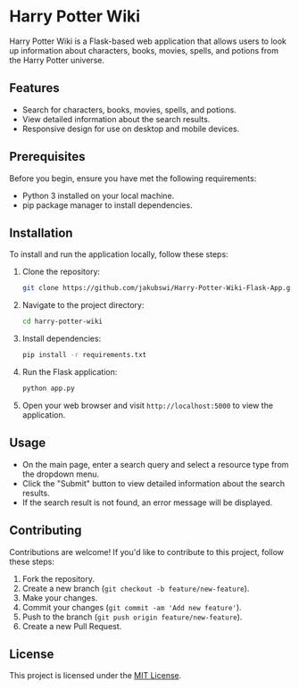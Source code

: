 # Harry Potter Wiki

Harry Potter Wiki is a Flask-based web application that allows users to look up information about characters, books, movies, spells, and potions from the Harry Potter universe.

## Features

- Search for characters, books, movies, spells, and potions.
- View detailed information about the search results.
- Responsive design for use on desktop and mobile devices.

## Prerequisites

Before you begin, ensure you have met the following requirements:

- Python 3 installed on your local machine.
- pip package manager to install dependencies.

## Installation

To install and run the application locally, follow these steps:

1. Clone the repository:
    ```bash
   git clone https://github.com/jakubswi/Harry-Potter-Wiki-Flask-App.git
   
2. Navigate to the project directory:
    ```bash
    cd harry-potter-wiki
   
3. Install dependencies:
    ```bash
   pip install -r requirements.txt
   
4. Run the Flask application:
    ```bash
   python app.py
   

5. Open your web browser and visit `http://localhost:5000` to view the application.

## Usage

- On the main page, enter a search query and select a resource type from the dropdown menu.
- Click the "Submit" button to view detailed information about the search results.
- If the search result is not found, an error message will be displayed.

## Contributing

Contributions are welcome! If you'd like to contribute to this project, follow these steps:

1. Fork the repository.
2. Create a new branch (`git checkout -b feature/new-feature`).
3. Make your changes.
4. Commit your changes (`git commit -am 'Add new feature'`).
5. Push to the branch (`git push origin feature/new-feature`).
6. Create a new Pull Request.
## License

This project is licensed under the [MIT License](LICENSE).

